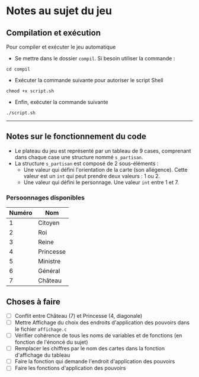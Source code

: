# Notes au sujet du jeu
## Compilation et exécution

Pour compiler et exécuter le jeu automatique
+ Se mettre dans le dossier `compil`. Si besoin utiliser la commande :
``` console
cd compil
```
+ Exécuter la commande suivante pour autoriser le script Shell
``` console
chmod +x script.sh
```
+ Enfin, exécuter la commande suivante
``` console
./script.sh
```
---
## Notes sur le fonctionnement du code

+ Le plateau du jeu est représenté par un tableau de 9 cases, comprenant dans chaque case une structure nommé `s_partisan`.
+ La structure `s_partisan` est composé de 2 sous-éléments : 
  - Une valeur qui défini l'orientation de la carte (son allégence). Cette valeur est un `int` qui peut prendre deux valeurs : 1 ou 2.
  - Une valeur qui défini le personnage. Une valeur `int` entre 1 et 7.



### Persoonnages disponibles 

| Numéro | Nom |
| ------ | ----------- |
| 1 | Citoyen |
| 2 | Roi |
| 3 | Reine |
| 4 | Princesse |
| 5 | Ministre |
| 6 | Général |
| 7 | Château |


## Choses à faire
- [ ] Conflit entre Château (7) et Princesse (4, diagonale)
- [ ] Mettre Affichage du choix des endroits d'application des pouvoirs dans le fichier `affichage.c`
- [ ] Vérifier cohérence de tous les noms de variables et de fonctions (en fonction de l'énoncé du sujet)
- [ ] Remplacer les chiffres par le nom des cartes dans la fonction d'affichage du tableau
- [ ] Faire la fonction qui demande l'endroit d'application des pouvoirs
- [ ] Faire les fonctions d'application des pouvoirs